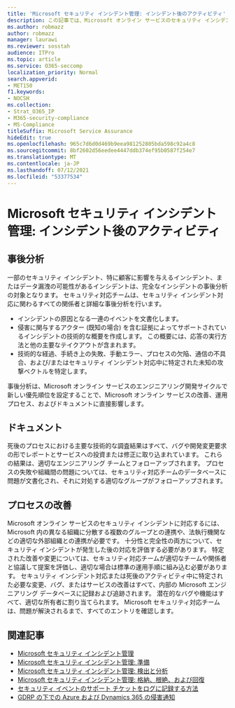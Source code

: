 ```yaml
---
title: 'Microsoft セキュリティ インシデント管理: インシデント後のアクティビティ'
description: この記事では、Microsoft オンライン サービスのセキュリティ インシデント管理インシデント後のアクティビティ プロセスの概要について説明します。
ms.author: robmazz
author: robmazz
manager: laurawi
ms.reviewer: sosstah
audience: ITPro
ms.topic: article
ms.service: O365-seccomp
localization_priority: Normal
search.appverid:
- MET150
f1.keywords:
- NOCSH
ms.collection:
- Strat_O365_IP
- M365-security-compliance
- MS-Compliance
titleSuffix: Microsoft Service Assurance
hideEdit: true
ms.openlocfilehash: 965c7d6d0d469b9eea981252805bda598c92a4c8
ms.sourcegitcommit: 8bf2602d56eedee4447ddb374ef95b0587f254e7
ms.translationtype: MT
ms.contentlocale: ja-JP
ms.lasthandoff: 07/12/2021
ms.locfileid: "53377534"
---
```

# <a name="microsoft-security-incident-management-post-incident-activity"></a>Microsoft セキュリティ インシデント管理: インシデント後のアクティビティ

## <a name="postmortem"></a>事後分析

一部のセキュリティ インシデント、特に顧客に影響を与えるインシデント、またはデータ漏洩の可能性があるインシデントは、完全なインシデントの事後分析の対象となります。 セキュリティ対応チームは、セキュリティ インシデント対応に関わるすべての関係者と詳細な事後分析を行います。

- インシデントの原因となる一連のイベントを文書化します。
- 侵害に関与するアクター (既知の場合) を含む証拠によってサポートされているインシデントの技術的な概要を作成します。 この概要には、応答の実行方法と他の主要なテイクアウトが含まれます。
- 技術的な経過、手続き上の失敗、手動エラー、プロセスの欠陥、通信の不具合、および/またはセキュリティ インシデント対応中に特定された未知の攻撃ベクトルを特定します。

事後分析は、Microsoft オンライン サービスのエンジニアリング開発サイクルで新しい優先順位を設定することで、Microsoft オンライン サービスの改善、運用プロセス、およびドキュメントに直接影響します。

## <a name="documentation"></a>ドキュメント

死後のプロセスにおける主要な技術的な調査結果はすべて、バグや開発変更要求の形でレポートとサービスへの投資または修正に取り込まれています。 これらの結果は、適切なエンジニアリング チームとフォローアップされます。 プロセスの失敗や組織間の問題については、セキュリティ対応チームのデータベースに問題が文書化され、それに対処する適切なグループがフォローアップされます。

## <a name="process-improvement"></a>プロセスの改善

Microsoft オンライン サービスのセキュリティ インシデントに対応するには、Microsoft 内の異なる組織に分散する複数のグループとの連携や、法執行機関などの適切な外部組織との連携が必要です。 十分性と完全性の両方について、セキュリティ インシデントが発生した後の対応を評価する必要があります。 特定された改善や変更については、セキュリティ対応チームが適切なチームや関係者と協議して提案を評価し、適切な場合は標準の運用手順に組み込む必要があります。 セキュリティ インシデント対応または死後のアクティビティ中に特定された必要な変更、バグ、またはサービスの改善はすべて、内部の Microsoft エンジニアリング データベースに記録および追跡されます。 潜在的なバグや機能はすべて、適切な所有者に割り当てられます。 Microsoft セキュリティ対応チームは、問題が解決されるまで、すべてのエントリを確認します。

## <a name="related-articles"></a>関連記事

- [Microsoft セキュリティ インシデント管理](assurance-security-incident-management.md)
- [Microsoft セキュリティ インシデント管理: 準備](assurance-sim-preparation.md)
- [Microsoft セキュリティ インシデント管理: 検出と分析](assurance-sim-detection-analysis.md)
- [Microsoft セキュリティ インシデント管理: 格納、根絶、および回復](assurance-sim-containment-eradication-recovery.md)
- [セキュリティ イベントのサポート チケットをログに記録する方法](/azure/security/fundamentals/event-support-ticket)
- [GDRP の下での Azure および Dynamics 365 の侵害通知](/compliance/regulatory/gdpr-breach-azure-dynamics)
